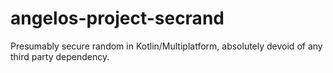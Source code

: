 # angelos-project-secrand
Presumably secure random in Kotlin/Multiplatform, absolutely devoid of any third party dependency.
